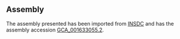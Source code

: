 
Assembly
--------

The assembly presented has been imported from 
[INSDC](http://www.insdc.org) and has the assembly accession
[GCA\_001633055.2](http://www.ebi.ac.uk/ena/data/view/GCA_001633055.2).

